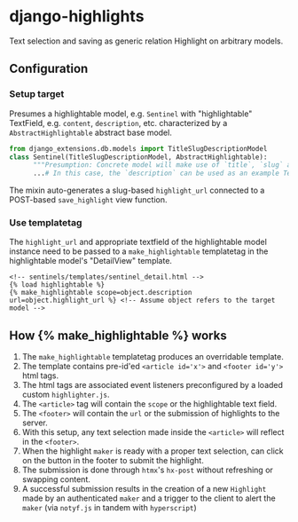 # django-highlights

Text selection and saving as generic relation Highlight on arbitrary models.

## Configuration

### Setup target

Presumes a highlightable model, e.g. `Sentinel` with "highlightable" TextField, e.g. `content`, `description`, etc. characterized by a `AbstractHighlightable` abstract base model.

```python
from django_extensions.db.models import TitleSlugDescriptionModel
class Sentinel(TitleSlugDescriptionModel, AbstractHighlightable):
      """Presumption: Concrete model will make use of `title`, `slug` and a content-based TextField, e.g. `description`. The `slug` must be unique. Each sentinel instance will now have a generic relations to a `Highlight` model and a pre-named `highlight_url`."""
      ...# In this case, the `description` can be used as an example TextField
```

The mixin auto-generates a slug-based `highlight_url` connected to a POST-based `save_highlight` view function.

### Use templatetag

The `highlight_url` and appropriate textfield of the highlightable model instance need to be passed to a `make_highlightable` templatetag in the highlightable model's "DetailView" template.

```jinja
<!-- sentinels/templates/sentinel_detail.html -->
{% load highlightable %}
{% make_highlightable scope=object.description url=object.highlight_url %} <!-- Assume object refers to the target model -->
```

## How {% make_highlightable %} works

1. The `make_highlightable` templatetag produces an overridable template.
2. The template contains pre-id'ed `<article id='x'>` and `<footer id='y'>` html tags.
3. The html tags are associated event listeners preconfigured by a loaded custom `highlighter.js`.
4. The `<article>` tag will contain the `scope` or the highlightable text field.
5. The `<footer>` will contain the `url` or the submission of highlights to the server.
6. With this setup, any text selection made inside the `<article>` will reflect in the `<footer>`.
7. When the highlight `maker` is ready with a proper text selection, can click on the button in the footer to submit the highlight.
8. The submission is done through `htmx`'s `hx-post` without refreshing or swapping content.
9. A successful submission results in the creation of a new `Highlight` made by an authenticated `maker` and a trigger to the client to alert the `maker` (via `notyf.js` in tandem with `hyperscript`)
